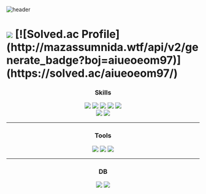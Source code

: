 ![header](https://capsule-render.vercel.app/api?type=waving&color=c0e3f5&height=220&section=header&text=Hello%World&fontSize=75)
<h1 align="center> Used </h1>
<div align="center">
<img src="https://github-readme-stats.vercel.app/api/top-langs/?username=penguinjava">
[![Solved.ac Profile](http://mazassumnida.wtf/api/v2/generate_badge?boj=aiueoeom97)](https://solved.ac/aiueoeom97/)
</div>
<h3 align="center"> <strong>Skills</strong> </h3>
<p align="center">
  <img src="https://img.shields.io/badge/Java-ED8B00?style=for-the-badge&logo=openjdk&logoColor=white">
  <img src="https://img.shields.io/badge/HTML5-E34F26?style=for-the-badge&logo=html5&logoColor=white">
  <img src="https://img.shields.io/badge/Python-3776AB?style=for-the-badge&logo=python&logoColor=white">
  <img src="https://img.shields.io/badge/Spring-6DB33F?style=for-the-badge&logo=spring&logoColor=white">
  <img src="https://img.shields.io/badge/JSP-D0D06F?style=for-the-badge&logo=openjdk&logoColor=white"><br/>
  <img src="https://img.shields.io/badge/javascript-F7DF1E?style=for-the-badge&logo=javascript&logoColor=black">
  <img src="https://img.shields.io/badge/react-61DAFB?style=for-the-badge&logo=react&logoColor=black">
</p>
<hr>
<h3 align="center"> <strong>Tools</strong> </h3>
<p align="center">
  <img src="https://github.com/user-attachments/assets/62ec07d2-eaa4-45e6-8d15-71cf154300c9">
  <img src="https://github.com/user-attachments/assets/dc3c7cc9-f12f-416a-a345-3e97a22f994c">
  <img src="https://github.com/user-attachments/assets/1dbc317f-76fd-48d1-be1f-04477d208aec">
</p>
<hr>
<h3 align="center"> <strong>DB</strong> </h3>
<p align="center">
  <img src="https://img.shields.io/badge/MySQL-00000F?style=for-the-badge&logo=mysql&logoColor=white">
  <img src="https://img.shields.io/badge/MariaDB-003545?style=for-the-badge&logo=mariadb&logoColor=white">
</p>
